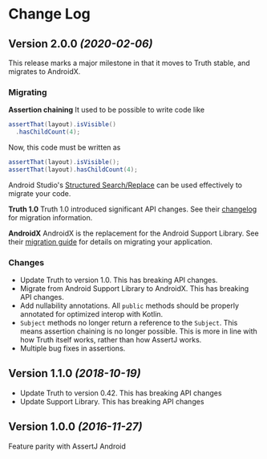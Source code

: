 # Change Log

## Version 2.0.0 *(2020-02-06)*
This release marks a major milestone in that it moves to Truth stable, and migrates to AndroidX.

### Migrating
**Assertion chaining**
It used to be possible to write code like

```java
assertThat(layout).isVisible()
  .hasChildCount(4);
```

Now, this code must be written as

```java
assertThat(layout).isVisible();
assertThat(layout).hasChildCount(4);
```

Android Studio's [Structured Search/Replace](https://www.jetbrains.com/help/idea/structural-search-and-replace.html)
can be used effectively to migrate your code.

**Truth 1.0**
Truth 1.0 introduced significant API changes. See their [changelog](https://github.com/google/truth/releases)
for migration information.

**AndroidX**
AndroidX is the replacement for the Android Support Library. See their [migration guide](https://developer.android.com/jetpack/androidx/migrate)
for details on migrating your application.

### Changes
- Update Truth to version 1.0. This has breaking API changes.
- Migrate from Android Support Library to AndroidX. This has breaking API changes.
- Add nullability annotations. All `public` methods should be properly annotated for optimized
  interop with Kotlin.
- `Subject` methods no longer return a reference to the `Subject`. This means assertion chaining is
  no longer possible. This is more in line with how Truth itself works, rather than how AssertJ
  works.
- Multiple bug fixes in assertions.

## Version 1.1.0 *(2018-10-19)*
- Update Truth to version 0.42. This has breaking API changes
- Update Support Library. This has breaking API changes

## Version 1.0.0 *(2016-11-27)*
Feature parity with AssertJ Android